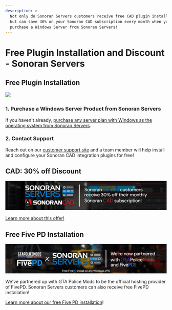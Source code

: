 ```yaml
---
description: >-
  Not only do Sonoran Servers customers receive free CAD plugin installation,
  but can save 30% on your Sonoran CAD subscription every month when you
  purchase a Windows Server from Sonoran Servers!
---
```


# Free Plugin Installation and Discount - Sonoran Servers

## Free Plugin Installation

![](../../.gitbook/assets/banner\_2.png)

### 1. Purchase a Windows Server Product from Sonoran Servers

If you haven't already, [purchase any server plan with Windows as the operating system from Sonoran Servers](https://info.sonoranservers.com/tutorials/windows-server/purchasing-and-getting-started).

### 2. Contact Support

Reach out on our [customer support site](https://support.sonoransoftware.com) and a team member will help install and configure your Sonoran CAD integration plugins for free!

## CAD: 30% off Discount

![Sonoran Servers & Sonoran CAD - Bundle and Save!](<../../.gitbook/assets/image (83).png>)

[Learn more about this offer!](https://info.sonoranservers.com/pricing/promotions-and-discounts/30-off-software)

## Free Five PD Installation

![Sonoran Servers - Free Five PD Installation](<../../.gitbook/assets/image (117).png>)

We've partnered up with GTA Police Mods to be the official hosting provider of FivePD. Sonoran Servers customers can also receive free FivePD installation!

[Learn more about our free Five PD installation](https://sonoranservers.com/fivepd.php)!
